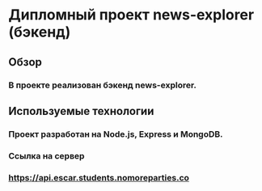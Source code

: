 
# Дипломный проект news-explorer (бэкенд)

## Обзор

### В проекте реализован бэкенд news-explorer.

## Используемые технологии

### Проект разработан на Node.js, Express и MongoDB.

### Ссылка на сервер
### https://api.escar.students.nomoreparties.co
